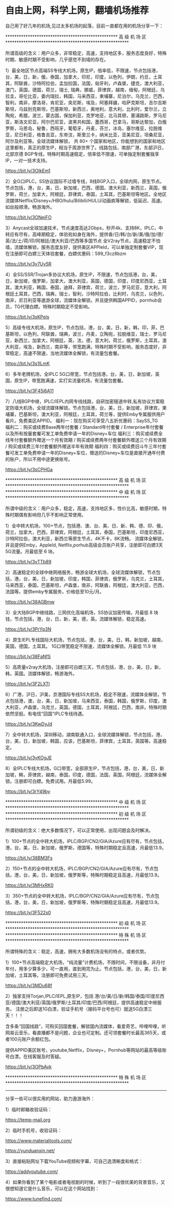 # 自由上网，科学上网，翻墙机场推荐

自己用了好几年的机场,见过太多机场的起落，目前一直都在用的机场分享一下：

**************************************************  高  级  机  场  区  *******************************************************

所谓高级的含义：用户众多，非常稳定，高速，支持地区多，服务态度良好，特殊时期、敏感时期不受影响，几乎感觉不到墙的存在。

1）最全地区节点高端SS专线大机场，原生IP，倍率低，不限速，节点包括港，台，美，日，新，俄，泰国，加拿大，印尼，印度，以色列，伊朗，约旦，土耳其，阿联酋，沙特阿拉伯，孟加拉国，法国，匈牙利，卢森堡，捷克，澳大利亚，澳门，英国，德国，荷兰，瑞士, 瑞典，挪威，菲律宾，越南，缅甸，阿根廷，乌拉圭，哥伦比亚，委内瑞拉，韩国，马来西亚，柬埔寨，尼泊尔，乌克兰，巴西，智利，南非，摩洛哥，肯尼亚，突尼斯，埃及，阿塞拜疆，哈萨克斯坦，吉尔吉斯斯坦，乌兹别克斯坦，巴基斯坦，新西兰，奥地利，意大利，比利时，爱尔兰，立陶宛，希腊，波兰，蒙古国，保加利亚，克罗地亚，北马其顿，塞浦路斯，罗马尼亚，斯洛文尼亚，阿尔巴尼亚，波黑共和国，墨西哥，巴拿马，哥斯达黎加，白俄罗斯，马恩岛，秘鲁，西班牙，葡萄牙，丹麦，芬兰，冰岛，塞尔维亚，拉脱维亚，尼日利亚，格鲁吉亚，东帝汶，斯里兰卡，纳米比亚，亚美尼亚，坦桑尼亚，阿尔及利亚等。全球流媒体解锁， 共 80+ 个国家和地区，你能想到的国家和地区这里都有，真正的原生IP，相当于周游世界了。线路包括，南部广港，东部沪日，北部京德 BGP专线，特殊时期高速稳定，倍率低不限速，可单独定制套餐独享IP，一对一技术支持。

https://bit.ly/3OIkEm1

2）全G口IPLC，SS协议国际不过墙专线，8线BGP入口，全球内网，原生节点。节点包括，港，台，美，日，新加坡，巴西，德国，澳大利亚，新西兰，英国，俄罗斯，荷兰，加拿大，阿根廷，菲律宾，泰国，土耳其，巴基斯坦等地区。全地区流媒体Netflix/Disney+/HBO/hulu/Bilibili/HULU/动画疯等解锁，低延迟、高速。如丝般顺滑。畅游海外。

https://bit.ly/3ONejFO

3）Anycast全球加速技术，节点速度高达2Gbps，秒开4k、支持8K，IPLC，中转应有尽有，高峰期稳定，体验宛如身在海外，提供香/日/韩/台/新/美/俄/加/德/英/法/土/荷/印/阿根廷/澳大利亚/巴西等多国节点 全V2ray节点，高速稳定不怕墙，流媒体解锁，服务态度友好，提供美区APPleId，可以单独定制套餐VIP，现在注册即可白嫖三天体验套餐，白嫖优惠码：599_f3cz8bzm

https://bit.ly/3y7Uy5R

4）全SS/SSR/Trojan多协议大机场，原生IP，不限速，节点包括港，台，美，日，新加坡，俄罗斯，加拿大，澳大利亚，英国，德国，印度，印度尼西亚，土耳其，澳大利亚，韩国，泰国，迪拜，菲律宾，荷兰，波兰，罗马尼亚，意大利，阿根廷土耳其，巴西，瑞典，瑞士，智利，沙特阿拉伯，比利时，乌克兰，以色列，南非，尼日利亚等遨游全球，流媒体全解锁。并且提供韩国APPID，pornhub会员，TG代理白嫖。特殊时期稳定不受影响。

https://bit.ly/3sKPels

5）高级专线大机场，原生IP，节点包括，港，台，美，日，新，韩，印，菲，巴基斯坦，以色列，阿联酋，瑞典，波兰，丹麦，立陶宛，拉脱维亚，瑞士，罗马尼亚，新西兰，加拿大，阿根廷，英，法，德，意大利，荷兰，俄罗斯，土耳其，澳大利亚，埃及，新西兰，南非等，带宽跑满，特殊时期不受影响，服务态度好，非常稳定，高速不限速，当地流媒体全解锁，有流量包套餐。

https://bit.ly/3s1lLmK

6）多年老牌机场，全IPLC 5G口带宽，节点包括港，台，美，日，新加坡，英国，原生IP，带宽跑满速，实打实流量机场，有流量包套餐。

https://bit.ly/3F45i6A11

7）八线BGP中继，IPLC/IEPL内网专线线路，自研加密隧道中转,私有协议方案稳定防墙大机场，全球流媒体解锁。节点包括港，台，美，日，新加坡，菲律宾，柬埔寨，巴基斯坦，澳大利亚，阿根廷，土耳其，荷兰等，提供Emby专属服供用户看片。免费美区APPID。
福利一：现在购买可享受八五折优惠码：SaySS_TG  
福利二：购买或续费Base两年付套餐 / Standard年付套餐 / Enterprise年付套餐以及所有按量套餐可发工单免费申请一年的Disney+车位
福利三：购买或续费全线年付套餐额外赠送一个月有效期 / 购买或续费两年付套餐额外赠送三个月有效期 / 购买或续费三年付套餐额外赠送半年有效期
福利四：购买或续费旧斗牛三年付套餐可发工单免费申请一年的Disney+车位，赠送的Disney+车位是直接开通年付费的账户，所以不用中途更换账号。

https://bit.ly/3sCPHGa

**************************************************  高  级  机  场  区  *******************************************************
**************************************************  中  级  机  场  区  *******************************************************

所谓中级的含义：用户众多，稳定，高速，支持地区多，性价比高，敏感时期，特殊时期偶有影响但几乎不影响正常使用。

1）全中转大机场，100+节点，包括港、澳、台、美、日、新、韩、德、印、俄，荷兰，加拿大，巴西，菲律宾，阿根廷，土耳其，泰国，巴基斯坦，印度尼西亚，沙特阿拉伯，澳大利亚，新西兰等原生节点，4K不卡，8K流畅。 流媒体全解锁，并且提供Emby，AppleId, Netflix,porhub高级会员账户共享，注册即可白嫖3天5G流量。月最低至 6 块。

https://bit.ly/3vTTb89

2）高速稳定的全球中继网络服务，畅游全球大机场，全球流媒体解锁，节点包括，港，台，美，日，新加坡，印度，韩国，菲律宾，俄罗斯，乌克兰，土耳其，马来西亚，泰国，巴基斯坦，卢森堡，南非，阿联酋，阿根廷，澳大利亚，巴西，法国等。提供emby专属服务，价格低至10元/月。

https://bit.ly/38AGBmw

3）全大陆BGP中继线路，三网优化高端机场，SS协议加密传输，月最低 8 块钱，节点包括，港，台，日，新，美，德，英。流媒体解锁，稳定高速。

https://bit.ly/3PrYp3N

4）原生IEPL专线国际大机场，节点包括，港，台，美，日，韩，新加坡，越南，英国，德国，土耳其。 1G口带宽稳定不限速，流媒体全解锁。月最低 11.9 块

https://bit.ly/38FaNfS

5）高质量v2ray大机场，注册即可白嫖三天，节点包括，港，台，美，日，新，韩，英国。流媒体解锁，畅游海外。

https://bit.ly/3F2LXTl

6）广港，沪日，沪美，京港国际专线SS大机场，稳定不限速，流媒体全解锁，节点包括港，澳，台，美，日，新加坡，马来西亚，泰国，韩国，俄罗斯，印度，澳大利亚，卢森堡，乌克兰，英国，德国，土耳其，阿根廷，巴西，南非。特殊时期依然坚挺。有电信"回国"IPLC专线待遇。

https://bit.ly/3KwDyJd

7）全中转大机场，深圳移动，湖南联通入口，全球流媒体解锁，节点包括，港，台，美，日，新加坡，韩国，应该，巴基斯坦，菲律宾，土耳其，英国等。高速稳定。

https://bit.ly/3yKOgJE

8）全IPLC专线大机场，G口带宽，全部原生IP，节点包括，港，台，美，日，新加坡，韩，菲律宾，越南，泰国，印度，德国，法国，英国，阿根廷，流媒体全解锁。注册即可白嫖。免费试用。月最低5.99。

https://bit.ly/3rY49by

**************************************************  中  级  机  场  区  *******************************************************
**************************************************  初  级  机  场  区  *******************************************************

所谓初级的含义：绝大多数情况下，可以正常使用，出现问题会及时解决。

1）100+节点的全中转大机场，IPLC/BGP/CN2/GIA/Azure应有尽有，节点包括，港，台，美，日，新加坡，俄罗斯，德国等，特殊时期稳定且高速，月最低13.9。

https://bit.ly/38BM3Fs

2）150+节点的全中转大机场，IPLC/BGP/CN2/GIA/Azure应有尽有，节点包括，港，台，美，日，新加坡，俄罗斯等，特殊时期稳定且高速，月最低13.9。

https://bit.ly/3MHxRK0

3）350+节点的全中转大机场，IPLC/BGP/CN2/GIA/Azure应有尽有，节点包括，港，台，美，日，新加坡，俄罗斯等，特殊时期稳定且高速，月最低13.9。

https://bit.ly/3F522s0

**************************************************  初  级  机  场  区  *******************************************************
**************************************************  特  殊  机  场  区  *******************************************************

所谓特殊的含义：稳定，高速，拥有大多数机场没有的特点，或者优势。

1）100+节点高端稳定大机场，“纯流量”计费机场，不限时间，不限设备，非月付年付，用多少算多少，可一直用，直到用完为止。节点包括，港，台，美，日，新加坡，土耳其等。注册即可免费试用三天。

https://bit.ly/3MDu68f

2）独家支持Torjan,IPLC/IEPL,原生IP，包括 港/台/美/日/新/韩国/泰国/印度尼西亚/德国/澳大利亚/英国/俄罗斯/土耳其/印度/巴西/阿根廷，提供高速稳定中继服务。 注册之后即送1G白漂，验证手机号（接码平台号也可）就送5G白漂三天！！！ 

含多条“回国线路”，可购买回国套餐，解锁国内流媒体，看爱奇艺，哔哩哔哩，听网易云音乐，看直播都不是问题，企业也可定制。还可领套餐时长最高365天，或者100元账户余额红包。

提供APPID美区账号，youtube,Netflix，Disney+，Pornhub等网站的最高等级账号白漂。在线客服及时答疑。

https://bit.ly/3OPbAvk

**************************************************  特  殊  机  场  区  *******************************************************

******************************************************************************************************************************************************************************


分享一些可以很实用的网站，助力遨游海外：

1）临时邮箱收验证码：

https://temp-mail.org

2）临时手机号，收验证码：

https://www.materialtools.com/

https://yunduanxin.net/

3）直接粘贴网址下载YouTube视频和字幕，可自己选清晰度和格式：

https://addyoutube.com/

4）如果你看到了某个电影或者电视剧的时候，听到了一段很优美的背景音乐，又很想知道它是什么音乐，可以在这个网站找到：

https://www.tunefind.com/


